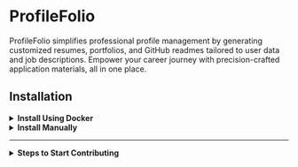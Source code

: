 # ProfileFolio

ProfileFolio simplifies professional profile management by generating customized resumes, portfolios, and GitHub readmes tailored to user data and job descriptions. Empower your career journey with precision-crafted application materials, all in one place.

## Installation

<details>
<summary><strong>Install Using Docker</strong></summary>

1.  Fork and Clone the Repository
2.  Run Docker Compose
    ```bash
    docker-compose up --build
    ```
3.  Access the Application - Frontend: http://localhost:3000 - Backend: http://localhost:8080/api/user
</details>
<details>
<summary><strong>Install Manually</strong></summary>

- Open Mongodb atlas in localhost:27017
  Create `profileFolio` db and
 1. Add this sample data in collection `users`

  ```json
  {
  "_id": { "$oid": "667b885950aa1b4215433ff4" },
  "basics": {
    "name": "Jane Smith",
    "label": "Software Engineer",
    "image": "https://janesmith.com/photo.jpg",
    "email": "jane.smith@gmail.com",
    "phone": "(123) 456-7890",
    "url": "https://janesmith.com",
    "summary": "Experienced software engineer with a passion for developing innovative programs.",
    "location": {
      "address": "123 Main St",
      "postalCode": "12345",
      "city": "Metropolis",
      "countryCode": "US",
      "region": "NY"
    },
    "profiles": [
      {
        "network": "LinkedIn",
        "username": "janesmith",
        "url": "https://linkedin.com/in/janesmith"
      },
      {
        "network": "GitHub",
        "username": "janesmith",
        "url": "https://github.com/janesmith"
      }
    ]
  },
  "work": [
    {
      "name": "TechCorp",
      "position": "Senior Developer",
      "url": "https://techcorp.com",
      "startDate": {
        "$date": "2018-05-01T00:00:00Z"
      },
      "endDate": null,
      "summary": "Developed and maintained various web applications.",
      "highlights": [
        "Led a team of developers to create a new e-commerce platform.",
        "Implemented a continuous integration and deployment pipeline."
      ]
    }
  ],
  "education": [
    {
      "institution": "State University",
      "url": "https://stateuniversity.edu",
      "area": "Computer Science",
      "studyType": "Bachelor",
      "startDate": {
        "$date": "2010-09-01T00:00:00Z"
      },
      "endDate": {
        "$date": "2014-06-01T00:00:00Z"
      },
      "score": "3.8",
      "courses": [
        "CS101 - Introduction to Computer Science",
        "CS202 - Data Structures",
        "CS303 - Algorithms"
      ]
    }
  ],
  "certificates": [
    {
      "name": "Certified Kubernetes Administrator",
      "date": { "$date": "2020-07-15T00:00:00Z" },
      "issuer": "CNCF",
      "url": "https://cncf.io/certified-kubernetes-administrator"
    }
  ],
  "skills": [
    {
      "name": "Web Development",
      "level": "Expert",
      "keywords": [
        { "$oid": "667b888850aa1b4215433ff8" },
        { "$oid": "667b888850aa1b4215433ff9" },
        { "$oid": "667b888850aa1b4215433ffa" }
      ]
    }
  ],
  "languages": [
    {
      "language": "English",
      "fluency": "Native"
    },
    {
      "language": "Spanish",
      "fluency": "Intermediate"
    }
  ],
  "interests": [
    {
      "name": "Traveling",
      "keywords": [
        "Backpacking",
        "Cultural Experiences"
      ]
    }
  ],
  "projects": [
    {
      "name": "Personal Portfolio",
      "startDate": {
        "$date": "2020-01-01T00:00:00Z"
      },
      "endDate": {
        "$date": "2020-06-01T00:00:00Z"
      },
      "description": "Developed a personal portfolio website to showcase my projects and skills.",
      "highlights": [
        "Designed and implemented a responsive user interface.",
        "Integrated a blog section to share technical articles."
      ],
      "githubUrl": "https://github.com/janesmith/portfolio",
      "deployedUrl": "https://janesmith.com",
      "techStack": [
        { "$oid": "667b888850aa1b4215433ff8" },
        { "$oid": "667b888850aa1b4215433ff9" },
        { "$oid": "667b888850aa1b4215433ffa" }
      ]
    }
  ]
}
  ```
2. Add this sample data in collection `skills`
```json
[
  {
    "_id": {
      "$oid": "667b888850aa1b4215433ff8"
    },
    "name": "typescript"
  },
  {
    "_id": {
      "$oid": "667b888850aa1b4215433ff9"
    },
    "name": "javascript"
  },
  {
    "_id": {
      "$oid": "667b888850aa1b4215433ffa"
    },
    "name": "node"
  }
]
```

```bash
cp ./backend/.env.sample ./backend/.env
```
```bash
npm run installer
```
```bash
npm start
```

- Access the Application - Frontend: http://localhost:3000 - Backend: http://localhost:8080/api/user
</details>
<hr>
<details>
<summary><strong>Steps to Start Contributing</strong></summary>

To contribute to this project, follow these steps:

1. **Fork the Repository**:

   - Fork the repository from [profileFolio](https://github.com/krishnaacharyaa/profileFolio) to your GitHub account.

2. **Clone Your Fork**:

   - Clone your forked repository locally:

     ```sh
     git clone https://github.com/<your-username>/profileFolio.git
     ```

3. **Add Remote Repositories**:

   - Set up remotes for tracking changes from the original repository and pushing your changes:

     ```sh
     cd profileFolio
     git remote add upstream https://github.com/krishnaacharyaa/profileFolio.git
     git remote -v  # Verify remotes
     ```

   > Steps from 4th point, needs to followed with each new PR

4. **Stay Up-to-Date**:

- Before starting your work or submitting a pull request, sync your fork with the original repository:

  ```sh
   git pull upstream main
  ```

5. **Create a New Branch**:

   - Create a new branch for your work, naming it appropriately:

     ```sh
     # Switch to the main branch
     git switch main

     # Pull down any upstream changes
     git pull

     # Create a new branch to work on
     git switch --create bugfix/1234-name-of-the-issue
     ```

6. **Make Changes**:

   - Make your changes locally. Commit them using clear and concise messages.

7. **Push Changes and Open Pull Request**:

   - Push your branch to your forked repository:

     ```sh
     git push -u origin feature/1234-short-description
     ```

   - Open a pull request on the [profileFolio repository](https://github.com/krishnaacharyaa/profileFolio), following the template provided.

</details>
